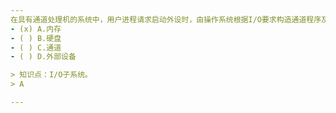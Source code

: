 ```yaml
---
在具有通道处理机的系统中，用户进程请求启动外设时，由操作系统根据I/O要求构造通道程序及通道状态字，并将通道程序保存在( )，然后执行启动“I/O”命令。
- (x) A.内存 
- ( ) B.硬盘 
- ( ) C.通道 
- ( ) D.外部设备

> 知识点：I/O子系统。
> A

---
```

